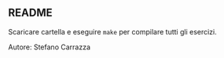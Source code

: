 ## README

Scaricare cartella e eseguire `make` per compilare tutti gli esercizi.

Autore: Stefano Carrazza